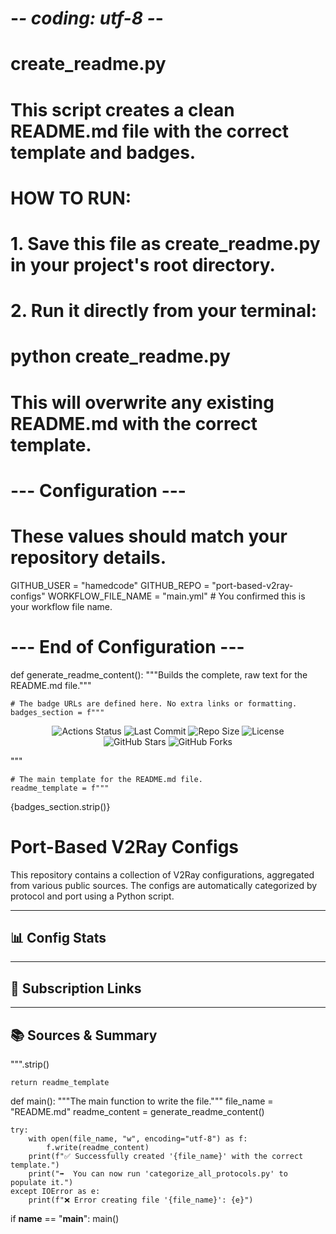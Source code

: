 # -*- coding: utf-8 -*-
# create_readme.py
# This script creates a clean README.md file with the correct template and badges.
#
# HOW TO RUN:
# 1. Save this file as create_readme.py in your project's root directory.
# 2. Run it directly from your terminal:
#    python create_readme.py
#
# This will overwrite any existing README.md with the correct template.

# --- Configuration ---
# These values should match your repository details.
GITHUB_USER = "hamedcode"
GITHUB_REPO = "port-based-v2ray-configs"
WORKFLOW_FILE_NAME = "main.yml"  # You confirmed this is your workflow file name.
# --- End of Configuration ---

def generate_readme_content():
    """Builds the complete, raw text for the README.md file."""

    # The badge URLs are defined here. No extra links or formatting.
    badges_section = f"""
<p align="center">
  <img src="https://img.shields.io/github/actions/workflow/status/{GITHUB_USER}/{GITHUB_REPO}/{WORKFLOW_FILE_NAME}?style=for-the-badge&logo=githubactions&logoColor=white" alt="Actions Status">
  <img src="https://img.shields.io/github/last-commit/{GITHUB_USER}/{GITHUB_REPO}?style=for-the-badge&logo=git&logoColor=white" alt="Last Commit">
  <img src="https://img.shields.io/github/repo-size/{GITHUB_USER}/{GITHUB_REPO}?style=for-the-badge&logo=github" alt="Repo Size">
  <img src="https://img.shields.io/github/license/{GITHUB_USER}/{GITHUB_REPO}?style=for-the-badge" alt="License">
  <br>
  <img src="https://img.shields.io/github/stars/{GITHUB_USER}/{GITHUB_REPO}?style=social" alt="GitHub Stars">
  <img src="https://img.shields.io/github/forks/{GITHUB_USER}/{GITHUB_REPO}?style=social" alt="GitHub Forks">
</p>
"""

    # The main template for the README.md file.
    readme_template = f"""
{badges_section.strip()}

# Port-Based V2Ray Configs

This repository contains a collection of V2Ray configurations, aggregated from various public sources. The configs are automatically categorized by protocol and port using a Python script.

---

## 📊 Config Stats

<!-- START-STATS -->
<!-- This section is automatically generated by the script. Do not remove. -->
<!-- END-STATS -->

---

## 🔗 Subscription Links

<!-- START-LINKS -->
<!-- This section is automatically generated by the script. Do not remove. -->
<!-- END-LINKS -->

---

## 📚 Sources & Summary

<!-- START-SOURCES -->
<!-- This section is automatically generated by the script. Do not remove. -->
<!-- END-SOURCES -->
""".strip()

    return readme_template

def main():
    """The main function to write the file."""
    file_name = "README.md"
    readme_content = generate_readme_content()
    
    try:
        with open(file_name, "w", encoding="utf-8") as f:
            f.write(readme_content)
        print(f"✅ Successfully created '{file_name}' with the correct template.")
        print("➡️  You can now run 'categorize_all_protocols.py' to populate it.")
    except IOError as e:
        print(f"❌ Error creating file '{file_name}': {e}")

if __name__ == "__main__":
    main()
